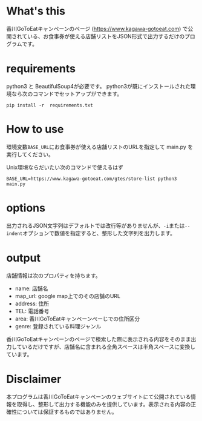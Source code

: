 # What's this
香川GoToEatキャンペーンのページ (https://www.kagawa-gotoeat.com) で公開されている、お食事券が使える店舗リストをJSON形式で出力するだけのプログラムです。

# requirements
python3 と BeautifulSoup4が必要です。
python3が既にインストールされた環境なら次のコマンドでセットアップができます。
```
pip install -r  requirements.txt
```

# How to use
環境変数`BASE_URL`にお食事券が使える店舗リストのURLを指定して main.py を実行してください。

Unix環境ならだいたい次のコマンドで使えるはず

```
BASE_URL=https://www.kagawa-gotoeat.com/gtes/store-list python3 main.py
```

# options
出力されるJSON文字列はデフォルトでは改行等がありませんが、`-i`または`--indent`オプションで数値を指定すると、整形した文字列を出力します。

# output
店舗情報は次のプロパティを持ちます。

- name: 店舗名
- map_url: google map上でのその店舗のURL
- address: 住所
- TEL: 電話番号
- area: 香川GoToEatキャンペーンぺーじでの住所区分
- genre: 登録されている料理ジャンル

香川GoToEatキャンペーンのページで検索した際に表示される内容をそのまま出力しているだけですが、店舗名に含まれる全角スペースは半角スペースに変換しています。

# Disclaimer
本プログラムは香川GoToEatキャンペーンのウェブサイトにて公開されている情報を取得し、整形して出力する機能のみを提供しています。表示される内容の正確性については保証するものではありません。

